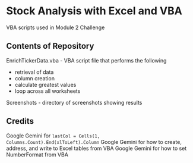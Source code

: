 # Stock Analysis with Excel and VBA
VBA scripts used in Module 2 Challenge

## Contents of Repository
EnrichTickerData.vba - VBA script file that performs the following
- retrieval of data
- column creation
- calculate greatest values
- loop across all worksheets

Screenshots - directory of screenshots showing results

## Credits
Google Gemini for `lastCol = Cells(1, Columns.Count).End(xlToLeft).Column`
Google Gemini for how to create, address, and write to Excel tables from VBA
Google Gemini for how to set NumberFormat from VBA
